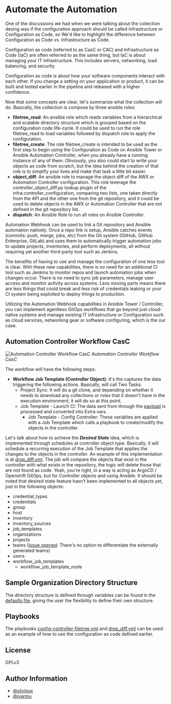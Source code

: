 # Automate the Automation

One of the discussions we had when we were talking about the collection desing was if the configuration approach should be called Infrastructure or Configuration as Code, so We'd like to highlight the difference between Configuration as Code vs. Infrastructure as Code.

Configuration as code (referred to as CasC or CAC) and Infrastructure as Code (IaC) are often referred to as the same thing, but IaC is about managing your IT infrastructure. This includes servers, networking, load balancing, and security.

Configuration as code is about how your software components interact with each other. If you change a setting on your application or product, it can be built and tested earlier in the pipeline and released with a higher confidence.

Now that some concepts are clear, let's summarize what the collection will do. Basically, the collection is compose by three ansible roles:

- **filetree_read**: An ansible role which reads variables from a hierarchical and scalable directory structure which is grouped based on the configuration code life-cycle. It could be used to run the role filetree_read to load variables followed by dispatch role to apply the configuration.
- **filetree_create**: The role filetree_create is intended to be used as the first step to begin using the Configuration as Code on Ansible Tower or Ansible Automation Controller, when you already have a running instance of any of them. Obviously, you also could start to write your objects as code from scratch, but the idea behind the creation of that role is to simplify your lives and make that task a little bit easier.
- **object_diff**: An ansible role to manage the object diff of the AWX or Automation Controller configuration. This role leverage the controller_object_diff.py lookup plugin of the infra.controller_configuration, comparing two lists, one taken directly from the API and the other one from the git repository, and it could be used to delete objects in the AWX or Automation Controller that are not defined in the git repository list.
- **dispatch**: An Ansible Role to run all roles on Ansible Controller.

Automation Webhook can be used to link a Git repository and Ansible automation natively. Once a repo link is setup, Ansible catches events (commits: push, merge, jobs, etc) from the Git system (GitHub, GitHub Enterprise, GitLab) and uses them to automatically trigger automation jobs to update projects, inventories, and perform deployments, all without requiring yet another third-party tool such as Jenkins.

The benefits of having to use and manage the configuration of one less tool is clear. With these new capabilities, there is no need for an additional CI tool such as Jenkins to monitor repos and launch automation jobs when changes occur. There is no need to sync job parameters, manage user access and monitor activity across systems. Less moving parts means there are less things that could break and less risk of credentials leaking or your CI system being exploited to deploy things to production.

Utilizing the Automation Webhook capabilities in Ansible Tower / Controller, you can implement agentless GitOps workflows that go beyond just cloud-native systems and manage existing IT infrastructure or Configuration such as cloud services, networking gear or software configuring, which is the our case.

## Automation Controller Workflow CasC

![Automation Controller Workflow CasC](https://github.com/redhat-cop/controller_configuration/blob/devel/tests/automatetheautomation/pictures/AAP_CasC_Worflow.png)
*Automation Controller Workflow CasC*

The workflow will have the following steps:

- **Workflow Job Template (Controller Object)**: It's the captures the data triggering the following actions. Basically, will call Two Tasks:
  - Project Sync: It will do a git clone, and depending on whether it needs to download any collections or roles that it doesn't have in the execution environment, it will do so at this point.
  - Job Template - Launch CI: The data sent from through the [payload](https://docs.ansible.com/automation-controller/latest/html/userguide/webhooks.html#payload-output) is processed and converted into Extra vars.
    - Job Template - Config Controller: These variables are applied with a Job Template which calls a playbook to create/modify the objects in the controller.

Let's talk about how to achieve the ***Desired State*** idea, which is implemented through schedules at controller object type. Basically, it will schedule a recurring execution of the Job Template that applies the changes to the objects in the controller. An example of this implementation is at [drop_diff.yml](roles/../../../roles/object_diff/tests/drop_diff.yml). The job will compare the objects that exist in the controller with what exists in the repository, the logic will delete those that are not found as code. Yeah, you're right, in a way is acting as ArgoCD / Openshift GitOps, but for Controller objects and using Ansible. It should be noted that desired state feature hasn't been implemented to all objects yet, just in the following objects:

- credential_types
- credentials
- group
- host
- inventory
- inventory_sources
- job_templates
- organizations
- projects
- teams ([Issue opened](https://issues.redhat.com/projects/AAP/issues/AAP-2393): There's no option to differentiate the externally generated teams)
- users
- workflow_job_templates
  - workflow_job_template_node

## Sample Organization Directory Structure

The directory structure is defined through variables can be found in the [defaults file](roles/../../../roles/filetree_read/defaults/main.yml), giving the user the flexibility to define their own structure.

## Playbooks

The playbooks [config-controller-filetree.yml](roles/../../../roles/filetree_read/tests/config-controller-filetree.yml) and [drop_diff.yml](roles/../../../roles/object_diff/tests/drop_diff.yml) can be used as an example of how to use the configuration as code defined earlier.

## License

GPLv3

## Author Information

- [@silvinux](https://github.com/silvinux)
- [@ivarmu](https://github.com/ivarmu)
